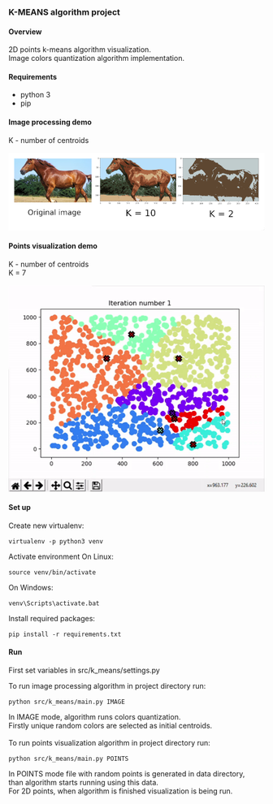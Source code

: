 ### __K-MEANS algorithm project__

#### Overview
2D points k-means algorithm visualization. <br>
Image colors quantization algorithm implementation. <br>

#### Requirements
 - python 3
 - pip

#### Image processing demo
K - number of centroids <br>
<br>
![Alt Text](docs/demo_assets/horse_image_demo.png)

#### Points visualization demo
K - number of centroids <br>
K = 7 <br>
<br>
![Alt Text](docs/demo_assets/points-visualization.gif)

#### Set up
Create new virtualenv:
```
virtualenv -p python3 venv
```
Activate environment
On Linux:
```
source venv/bin/activate
```
On Windows:
```
venv\Scripts\activate.bat
```
Install required packages:
```
pip install -r requirements.txt
```

#### Run
First set variables in src/k_means/settings.py

To run image processing algorithm in project directory run:
```
python src/k_means/main.py IMAGE
```
In IMAGE mode, algorithm runs colors quantization. <br>
Firstly unique random colors are selected as initial centroids. <br>
<br>
To run points visualization algorithm in project directory run:
```
python src/k_means/main.py POINTS
```
In POINTS mode file with random points is generated in data directory, <br>
than algorithm starts running using this data. <br>
For 2D points, when algorithm is finished visualization is being run.
